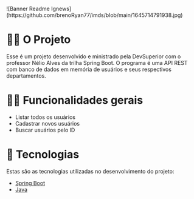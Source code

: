 <div align="center">
 
</div>
<br>
 ![Banner Readme Ignews](https://github.com/brenoRyan77/imds/blob/main/1645714791938.jpg)



# 👷🏻 O Projeto
Esse é um projeto desenvolvido e ministrado pela DevSuperior com o professor Nélio Alves da trilha Spring Boot. O programa é uma API REST com banco de dados em memória de usuários e seus respectivos departamentos.

# 🤳🏻 Funcionalidades gerais
- Listar todos os usuários
- Cadastrar novos usuários
- Buscar usuários pelo ID

# 🚀 Tecnologias
Estas são as tecnologias utilizadas no desenvolvimento do projeto:

- <a href="https://nextjs.org/" target="_blank">Spring Boot</a> <br>
- <a href="https://nextjs.org/" target="_blank">Java</a> <br>

